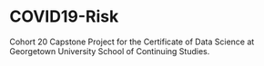 # COVID19-Risk
Cohort 20 Capstone Project for the Certificate of Data Science at Georgetown University School of Continuing Studies.





